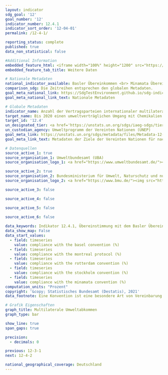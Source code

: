 ```yaml
---
layout: indicator    
sdg_goal: '12'    
goal_number: '12'    
indicator_number: 12.4.1    
indicator_sort_order: '12-04-01'    
permalink: /12-4-1/    

reporting_status: complete    
published: true    
data_non_statistical: false

#Additional Information
embedded_feature_html: <iframe width="100%" height="1200" src="https://g205sdgs.github.io/sdg-indicators/public/AddInfos/de/12.4.1.pdf" frameborder="0" allowFullScreen="true"></iframe>
embedded_feature_tab_title: Weitere Daten    

# Nationale Metadaten    
national_indicator_available: Basler Übereinkommen <br> Minamata Übereinkommen <br> Montrealer Protokoll <br> Rotterdamer Übereinkommen <br> Stockholmer Übereinkommen    
comparison_sdg: Die Zeitreihen entsprechen den globalen Metadaten.    
goal_meta_national_link: https://SdgTestEnvironment.github.io/sdg-indicators/public/MetaDe/12.4.1.pdf    
goal_meta_national_link_text: Nationale Metadaten    

# Globale Metadaten    
indicator_name: Anzahl der Vertragsparteien internationaler multilateraler Umweltabkommen über gefährliche Abfälle und andere Chemikalien, die ihre Verpflichtungen und Zusagen zur Übermittlung von Informationen nach den jeweiligen Umweltabkommen einhalten    
target_name: Bis 2020 einen umweltverträglichen Umgang mit Chemikalien und allen Abfällen während ihres gesamten Lebenszyklus in Übereinstimmung mit den vereinbarten internationalen Rahmenregelungen erreichen und ihre Freisetzung in Luft, Wasser und Boden erheblich verringern, um ihre nachteiligen Auswirkungen auf die menschliche Gesundheit und die Umwelt auf ein Mindestmaß zu beschränken    
target_id: '12.4'    
un_designated_tier: <a href='https://unstats.un.org/sdgs/iaeg-sdgs/tier-classification/' title='Klicken Sie hier um weitere Informationen zur UN-Tier-Klassifikation zu erhalten.'  target='_blank'>Tier I</a>    
un_custodian_agency: Umweltprogramm der Vereinten Nationen (UNEP)    
goal_meta_link: https://unstats.un.org/sdgs/metadata/files/Metadata-12-04-01.pdf    
goal_meta_link_text: Metadaten der Ziele der Vereinten Nationen für nachhaltige Entwicklung    

# Datenquellen
source_active_1: true
source_organisation_1: Umweltbundesamt (UBA)
source_organisation_logo_1: <a href="https://www.umweltbundesamt.de/"><img src="https://g205sdgs.github.io/sdg-indicators/public/OrgImgDe/uba.png" alt="Logo uba" style="height:60px; width:148px"/></a>

source_active_2: true
source_organisation_2: Bundesministerium für Umwelt, Naturschutz und nukleare Sicherheit (BMU)
source_organisation_logo_2: <a href="https://www.bmu.de/"><img src="https://g205sdgs.github.io/sdg-indicators/public/OrgImgDe/bmu.png" alt="Logo bmu" style="height:60px; width:148px"/></a>

source_active_3: false

source_active_4: false

source_active_5: false

source_active_6: false
    
data_keywords: Indikator 12.4.1, Übereinstimmung mit dem Basler Übereinkommen, Übereinstimmung mit dem Minamata Übereinkommen, Übereinstimmung mit dem Montrealer Protokoll, Übereinstimmung mit dem Rotterdamer Übereinkommen, Übereinstimmung mit dem Stockholmer Übereinkommen    
data_show_map: False    
data_start_values: 
  - field: timeseries
    value: compliance with the basel convention (%)
  - field: timeseries
    value: compliance with the montreal protocol (%)
  - field: timeseries
    value: compliance with the rotterdam convention (%)
  - field: timeseries
    value: compliance with the stockholm convention (%)
  - field: timeseries
    value: compliance with the minamata convention (%)    
computation_units: "Prozent"    
copyright: '&copy; Statistisches Bundesamt (Destatis), 2021'    
data_footnote: Eine Konvention ist eine besondere Art von Vereinbarung zwischen einer großen Anzahl von Ländern. In einer Konvention kommen Länder zusammen, um ein globales Problem zu besprechen und einen Konsens über die Vorgehensweise zu erzielen, die sie als Reaktion darauf ergreifen sollten. Im Gegensatz zu Verträgen sind Konventionen nicht notwendigerweise rechtlich bindend und können eher als Rahmenwerk oder Konzept fungieren, das keine spezifischen Maßnahmen beinhaltet. Protokolle ähneln Verträgen, aber sie ändern, ergänzen oder verdeutlichen in der Regel ein Abkommen.    

# Grafik Eigenschaften    
graph_title: Multilaterale Umweltabkommen    
graph_type: bar    

show_line: true
span_gaps: true

precision:
  - decimals: 0    

previous: 12-3-1    
next: 12-4-2    

national_geographical_coverage: Deutschland    
---
```


<span></span>